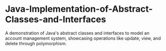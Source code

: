 # Java-Implementation-of-Abstract-Classes-and-Interfaces
A demonstration of Java's abstract classes and interfaces to model an account management system, showcasing operations like update, view, and delete through polymorphism.
